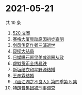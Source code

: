 # 2021-05-21

共 10 条

<!-- BEGIN -->
<!-- 最后更新时间 Fri May 21 2021 01:39:46 GMT+0800 (China Standard Time) -->

1. [520 文案](https://www.zhihu.com/search?q=520文案)
2. [赛格大厦晃动原因初步查明](https://www.zhihu.com/search?q=赛格大厦)
3. [剑风传奇作者三浦逝世](https://www.zhihu.com/search?q=剑风传奇)
4. [窥探大结局](https://www.zhihu.com/search?q=窥探)
5. [日媒曝石原里美或退圈从政](https://www.zhihu.com/search?q=石原里美)
6. [虚拟货币全线暴跌](https://www.zhihu.com/search?q=币圈崩盘)
7. [新垣结衣和星野源结婚](https://www.zhihu.com/search?q=新垣结衣结婚)
8. [王彦霖结婚](https://www.zhihu.com/search?q=王彦霖)
9. [《画江湖之不良人》第四季第 5 集](https://www.zhihu.com/search?q=画江湖之不良人第四季)
10. [特朗普集团被刑事调查](https://www.zhihu.com/search?q=特朗普)

<!-- END -->
